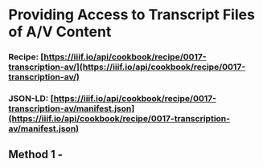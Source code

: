 # Providing Access to Transcript Files of A/V Content
### Recipe: [https://iiif.io/api/cookbook/recipe/0017-transcription-av/](https://iiif.io/api/cookbook/recipe/0017-transcription-av/)
### JSON-LD: [https://iiif.io/api/cookbook/recipe/0017-transcription-av/manifest.json](https://iiif.io/api/cookbook/recipe/0017-transcription-av/manifest.json)

## Method 1 - 
